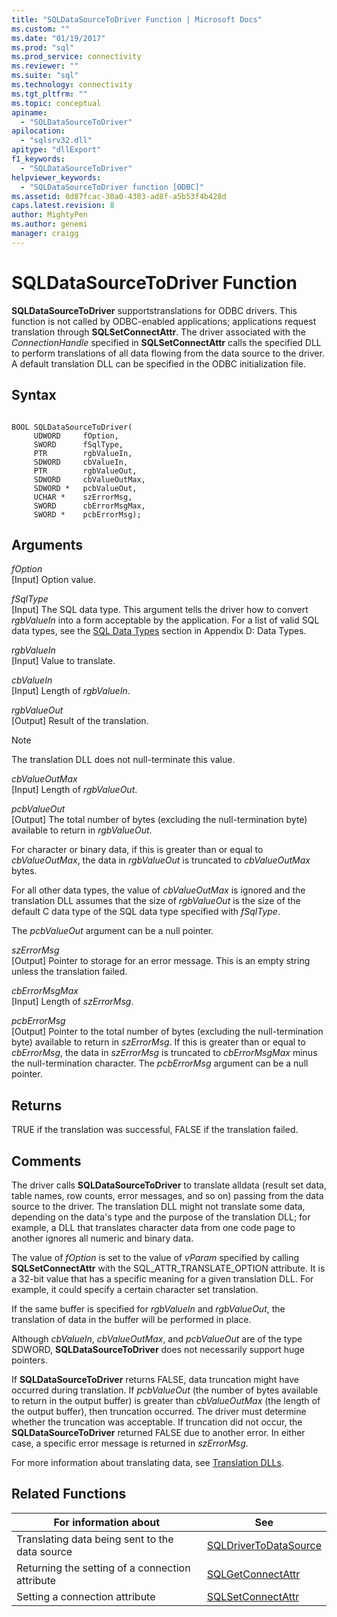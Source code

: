 ```yaml
---
title: "SQLDataSourceToDriver Function | Microsoft Docs"
ms.custom: ""
ms.date: "01/19/2017"
ms.prod: "sql"
ms.prod_service: connectivity
ms.reviewer: ""
ms.suite: "sql"
ms.technology: connectivity
ms.tgt_pltfrm: ""
ms.topic: conceptual
apiname: 
  - "SQLDataSourceToDriver"
apilocation: 
  - "sqlsrv32.dll"
apitype: "dllExport"
f1_keywords: 
  - "SQLDataSourceToDriver"
helpviewer_keywords: 
  - "SQLDataSourceToDriver function [ODBC]"
ms.assetid: 0d87fcac-30a0-4303-ad8f-a5b53f4b428d
caps.latest.revision: 8
author: MightyPen
ms.author: genemi
manager: craigg
---
```

# SQLDataSourceToDriver Function
**SQLDataSourceToDriver** supportstranslations for ODBC drivers. This function is not called by ODBC-enabled applications; applications request translation through **SQLSetConnectAttr**. The driver associated with the *ConnectionHandle* specified in **SQLSetConnectAttr** calls the specified DLL to perform translations of all data flowing from the data source to the driver. A default translation DLL can be specified in the ODBC initialization file.  
  
## Syntax  
  
```  
  
BOOL SQLDataSourceToDriver(  
     UDWORD     fOption,  
     SWORD      fSqlType,  
     PTR        rgbValueIn,  
     SDWORD     cbValueIn,  
     PTR        rgbValueOut,  
     SDWORD     cbValueOutMax,  
     SDWORD *   pcbValueOut,  
     UCHAR *    szErrorMsg,  
     SWORD      cbErrorMsgMax,  
     SWORD *    pcbErrorMsg);  
```  
  
## Arguments  
 *fOption*  
 [Input] Option value.  
  
 *fSqlType*  
 [Input] The SQL data type. This argument tells the driver how to convert *rgbValueIn* into a form acceptable by the application. For a list of valid SQL data types, see the [SQL Data Types](../../../odbc/reference/appendixes/sql-data-types.md) section in Appendix D: Data Types.  
  
 *rgbValueIn*  
 [Input] Value to translate.  
  
 *cbValueIn*  
 [Input] Length of *rgbValueIn*.  
  
 *rgbValueOut*  
 [Output] Result of the translation.  
  
> [!NOTE]  
>  The translation DLL does not null-terminate this value.  
  
 *cbValueOutMax*  
 [Input] Length of *rgbValueOut*.  
  
 *pcbValueOut*  
 [Output] The total number of bytes (excluding the null-termination byte) available to return in *rgbValueOut*.  
  
 For character or binary data, if this is greater than or equal to *cbValueOutMax*, the data in *rgbValueOut* is truncated to *cbValueOutMax* bytes.  
  
 For all other data types, the value of *cbValueOutMax* is ignored and the translation DLL assumes that the size of *rgbValueOut* is the size of the default C data type of the SQL data type specified with *fSqlType*.  
  
 The *pcbValueOut* argument can be a null pointer.  
  
 *szErrorMsg*  
 [Output] Pointer to storage for an error message. This is an empty string unless the translation failed.  
  
 *cbErrorMsgMax*  
 [Input] Length of *szErrorMsg*.  
  
 *pcbErrorMsg*  
 [Output] Pointer to the total number of bytes (excluding the null-termination byte) available to return in *szErrorMsg*. If this is greater than or equal to *cbErrorMsg*, the data in *szErrorMsg* is truncated to *cbErrorMsgMax* minus the null-termination character. The *pcbErrorMsg* argument can be a null pointer.  
  
## Returns  
 TRUE if the translation was successful, FALSE if the translation failed.  
  
## Comments  
 The driver calls **SQLDataSourceToDriver** to translate alldata (result set data, table names, row counts, error messages, and so on) passing from the data source to the driver. The translation DLL might not translate some data, depending on the data's type and the purpose of the translation DLL; for example, a DLL that translates character data from one code page to another ignores all numeric and binary data.  
  
 The value of *fOption* is set to the value of *vParam* specified by calling **SQLSetConnectAttr** with the SQL_ATTR_TRANSLATE_OPTION attribute. It is a 32-bit value that has a specific meaning for a given translation DLL. For example, it could specify a certain character set translation.  
  
 If the same buffer is specified for *rgbValueIn* and *rgbValueOut*, the translation of data in the buffer will be performed in place.  
  
 Although *cbValueIn*, *cbValueOutMax*, and *pcbValueOut* are of the type SDWORD, **SQLDataSourceToDriver** does not necessarily support huge pointers.  
  
 If **SQLDataSourceToDriver** returns FALSE, data truncation might have occurred during translation. If *pcbValueOut* (the number of bytes available to return in the output buffer) is greater than *cbValueOutMax* (the length of the output buffer), then truncation occurred. The driver must determine whether the truncation was acceptable. If truncation did not occur, the **SQLDataSourceToDriver** returned FALSE due to another error. In either case, a specific error message is returned in *szErrorMsg*.  
  
 For more information about translating data, see [Translation DLLs](../../../odbc/reference/develop-app/translation-dlls.md).  
  
## Related Functions  
  
|For information about|See|  
|---------------------------|---------|  
|Translating data being sent to the data source|[SQLDriverToDataSource](../../../odbc/reference/syntax/sqldrivertodatasource-function.md)|  
|Returning the setting of a connection attribute|[SQLGetConnectAttr](../../../odbc/reference/syntax/sqlgetconnectattr-function.md)|  
|Setting a connection attribute|[SQLSetConnectAttr](../../../odbc/reference/syntax/sqlsetconnectattr-function.md)|
